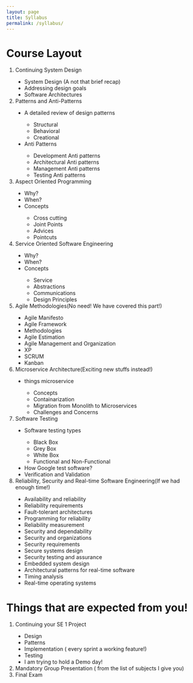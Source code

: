 ```yaml
---
layout: page
title: Syllabus
permalink: /syllabus/
---
```

<h1>Course Layout</h1>
<ol type="1">
<li>Continuing System Design</li>
  <ul style="list-style-type:disc;">
    <li>System Design (A not that brief recap)</li>
    <li>Addressing design goals</li>
    <li>Software Architectures</li>
  </ul>
<li>Patterns and Anti-Patterns</li>
  <ul style="list-style-type:disc;">
    <li>A detailed review of design patterns</li>
      <ul style="list-style-type:circle;">
        <li>Structural</li>
        <li>Behavioral</li>
        <li>Creational</li>
      </ul>
    <li>Anti Patterns</li>
      <ul style="list-style-type:circle;">
        <li>Development Anti patterns</li>
        <li>Architectural Anti patterns</li>
        <li>Management Anti patterns</li>
        <li>Testing Anti patterns</li>
      </ul>
  </ul>
<li>Aspect Oriented Programming</li>
  <ul style="list-style-type:disc;">
    <li>Why?</li>
    <li>When?</li>
    <li>Concepts</li>
      <ul style="list-style-type:circle;">
        <li>Cross cutting</li>
        <li>Joint Points</li>
        <li>Advices</li>
        <li>Pointcuts</li>
      </ul>
  </ul>
<li>Service Oriented Software Engineering</li>
  <ul style="list-style-type:disc;">
    <li>Why?</li>
    <li>When?</li>
    <li>Concepts</li>
      <ul style="list-style-type:circle;">
        <li>Service</li>
        <li>Abstractions</li>
        <li>Communications</li>
        <li>Design Principles</li>
      </ul>
  </ul>
<li>Agile Methodologies(No need! We have covered this part!)</li>
  <ul style="list-style-type:disc;">
    <li>Agile Manifesto</li>
    <li>Agile Framework</li>
    <li>Methodologies</li>
    <li>Agile Estimation</li>
    <li>Agile Management and Organization</li>
    <li>XP</li>
    <li>SCRUM</li>
    <li>Kanban</li>
  </ul>
<li>Microservice Architecture(Exciting new stuffs instead!)</li>
  <ul style="list-style-type:disc;">
    <li>things microservice</li>
      <ul style="list-style-type:circle;">
        <li>Concepts</li>
        <li>Containarization</li>
        <li>Migration from Monolith to Microservices</li>
        <li>Challenges and Concerns</li>
      </ul>
  </ul>
<li>Software Testing </li>
  <ul style="list-style-type:disc;">
      <li>Software testing types</li>
        <ul style="list-style-type:circle;">
          <li>Black Box</li>
          <li>Grey Box</li>
          <li>White Box</li>
          <li>Functional and Non-Functional</li>
        </ul>
      <li>How Google test software?</li>
      <li>Verification and Validation</li>     
  </ul>
<li>Reliability, Security and Real-time Software Engineering(If we had enough time!)</li>
  <ul style="list-style-type:disc;">
    <li>Availability and reliability</li>
    <li>Reliability requirements</li>
    <li>Fault-tolerant architectures</li>
    <li>Programming for reliability</li>
    <li>Reliability measurement</li>
    <li>Security and dependability</li>
    <li>Security and organizations</li>
    <li>Security requirements</li>
    <li>Secure systems design</li>
    <li>Security testing and assurance</li>
    <li>Embedded system design</li>
    <li>Architectural patterns for real-time software</li>
    <li>Timing analysis</li>
    <li>Real-time operating systems</li>
  </ul>
</ol>



<h1>Things that are expected from you!</h1>
<ol type="1">
  <li>Continuing your SE 1 Project</li>
  <ul style="list-style-type:disc;">
    <li>Design</li>
    <li>Patterns</li>
    <li>Implementation ( every sprint a working feature!)</li>
    <li>Testing</li>
    <li>I am trying to hold a Demo day!</li>
  </ul>
  <li>Mandatory Group Presentation ( from the list of subjects I give you)</li>
  <li>Final Exam</li>
</ol>
